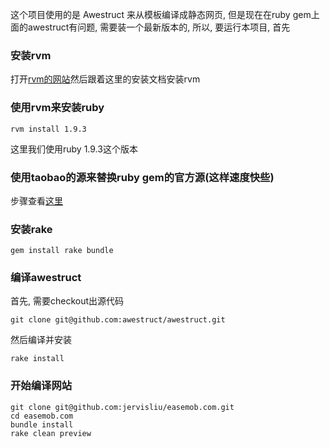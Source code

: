 这个项目使用的是 Awestruct 来从模板编译成静态网页, 但是现在在ruby gem上面的awestruct有问题, 需要装一个最新版本的, 所以, 要运行本项目, 首先






### 安装rvm

打开[rvm的网站](https://rvm.io)然后跟着这里的安装文档安装rvm

### 使用rvm来安装ruby

	rvm install 1.9.3

这里我们使用ruby 1.9.3这个版本

###  使用taobao的源来替换ruby gem的官方源(这样速度快些)

步骤查看[这里](http://ruby.taobao.org)

### 安装rake

	gem install rake bundle

### 编译awestruct

首先, 需要checkout出源代码

	git clone git@github.com:awestruct/awestruct.git
	
然后编译并安装

	rake install
	
### 开始编译网站

	git clone git@github.com:jervisliu/easemob.com.git
	cd easemob.com
	bundle install
	rake clean preview			
